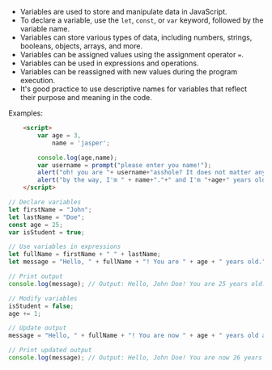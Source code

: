 - Variables are used to store and manipulate data in JavaScript.
- To declare a variable, use the `let`, `const`, or `var` keyword, followed by the variable name.
- Variables can store various types of data, including numbers, strings, booleans, objects, arrays, and more.
- Variables can be assigned values using the assignment operator `=`.
- Variables can be used in expressions and operations.
- Variables can be reassigned with new values during the program execution.
- It's good practice to use descriptive names for variables that reflect their purpose and meaning in the code.

Examples:
```html
    <script>
        var age = 3,
            name = 'jasper';

        console.log(age,name);
        var username = prompt("please enter you name!");
        alert("oh! you are "+ username+"asshole? It does not matter anyway....");
        alert("by the way, I'm " + name+"."+" and I'm "+age+" years old.");
    </script>
```

```javascript
// Declare variables
let firstName = "John";
let lastName = "Doe";
const age = 25;
var isStudent = true;

// Use variables in expressions
let fullName = firstName + " " + lastName;
let message = "Hello, " + fullName + "! You are " + age + " years old.";

// Print output
console.log(message); // Output: Hello, John Doe! You are 25 years old.

// Modify variables
isStudent = false;
age += 1;

// Update output
message = "Hello, " + fullName + "! You are now " + age + " years old and not a student.";

// Print updated output
console.log(message); // Output: Hello, John Doe! You are now 26 years old and not a student.
```
